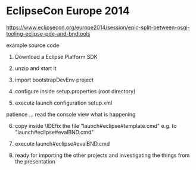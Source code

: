 EclipseCon Europe 2014 
=======

https://www.eclipsecon.org/europe2014/session/epic-split-between-osgi-tooling-eclipse-pde-and-bndtools

example source code

1. Download a Eclipse Platform SDK
2. unzip and start it
3. import bootstrapDevEnv project
4. configure inside setup.properties (root directory)

5. execute launch configuration setup.xml

patience ... read the console view what is happening

6. copy inside <root>\IDEfix the file "launch#eclipse#template.cmd" e.g. to "launch#eclipse#evalBND.cmd"
7. execute launch#eclipse#evalBND.cmd

8. ready for importing the other projects and investigating the things from the presentation
